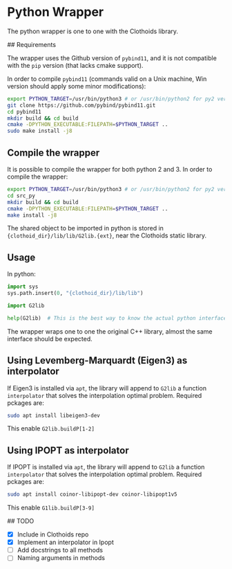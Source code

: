 # Python Wrapper

The python wrapper is one to one with the Clothoids library. 

## Requirements

The wrapper uses the Github version of `pybind11`, and it is not compatible with 
the `pip` version (that lacks cmake support).

In order to compile `pybind11` (commands valid on a Unix machine, Win version should
apply some minor modifications):

``` bash
export PYTHON_TARGET=/usr/bin/python3 # or /usr/bin/python2 for py2 version
git clone https://github.com/pybind/pybind11.git
cd pybind11
mkdir build && cd build
cmake -DPYTHON_EXECUTABLE:FILEPATH=$PYTHON_TARGET ..
sudo make install -j8
```

## Compile the wrapper

It is possible to compile the wrapper for both python 2 and 3. In order to compile
the wrapper:

``` bash
export PYTHON_TARGET=/usr/bin/python3 # or /usr/bin/python2 for py2 version
cd src_py
mkdir build && cd build
cmake -DPYTHON_EXECUTABLE:FILEPATH=$PYTHON_TARGET ..
make install -j8
```

The shared object to be imported in python is stored in `{clothoid_dir}/lib/lib/G2lib.{ext}`,
near the Clothoids static library.

## Usage

In python:

``` python
import sys
sys.path.insert(0, "{clothoid_dir}/lib/lib")

import G2lib

help(G2lib)  # This is the best way to know the actual python interface
```

The wrapper wraps one to one the original C++ library, almost the same interface should be expected.

## Using Levemberg-Marquardt (Eigen3) as interpolator

If Eigen3 is installed via `apt`, the library will append to `G2lib` a function `interpolator` that
solves the interpolation optimal problem. Required pckages are:

``` bash
sudo apt install libeigen3-dev
```

This enable `G2lib.buildP[1-2]`


## Using IPOPT as interpolator

If IPOPT is installed via `apt`, the library will append to `G2lib` a function `interpolator` that
solves the interpolation optimal problem. Required pckages are:

``` bash
sudo apt install coinor-libipopt-dev coinor-libipopt1v5
```

This enable `G1lib.buildP[3-9]`

## TODO

 - [x] Include in Clothoids repo
 - [x] Implement an interpolator in Ipopt
 - [ ] Add docstrings to all methods
 - [ ] Naming arguments in methods